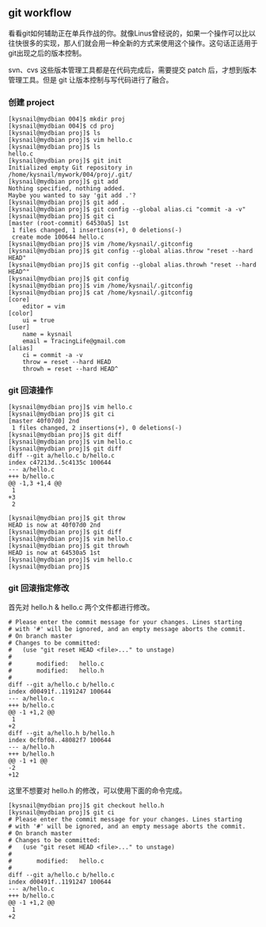 ## git workflow
看看git如何辅助正在单兵作战的你。就像Linus曾经说的，如果一个操作可以比以往快很多的实现，那人们就会用一种全新的方式来使用这个操作。这句话正适用于git出现之后的版本控制。

svn、cvs 这些版本管理工具都是在代码完成后，需要提交 patch 后，才想到版本管理工具。但是 git 让版本控制与写代码进行了融合。

### 创建 project

	[kysnail@mydbian 004]$ mkdir proj
	[kysnail@mydbian 004]$ cd proj
	[kysnail@mydbian proj]$ ls
	[kysnail@mydbian proj]$ vim hello.c
	[kysnail@mydbian proj]$ ls
	hello.c
	[kysnail@mydbian proj]$ git init
	Initialized empty Git repository in /home/kysnail/mywork/004/proj/.git/
	[kysnail@mydbian proj]$ git add 
	Nothing specified, nothing added.
	Maybe you wanted to say 'git add .'?
	[kysnail@mydbian proj]$ git add .
	[kysnail@mydbian proj]$ git config --global alias.ci "commit -a -v"
	[kysnail@mydbian proj]$ git ci
	[master (root-commit) 64530a5] 1st
	 1 files changed, 1 insertions(+), 0 deletions(-)
	 create mode 100644 hello.c
	[kysnail@mydbian proj]$ vim /home/kysnail/.gitconfig 
	[kysnail@mydbian proj]$ git config --global alias.throw "reset --hard HEAD"
	[kysnail@mydbian proj]$ git config --global alias.throwh "reset --hard HEAD^"
	[kysnail@mydbian proj]$ git config 
	[kysnail@mydbian proj]$ vim /home/kysnail/.gitconfig 
	[kysnail@mydbian proj]$ cat /home/kysnail/.gitconfig
	[core]
		editor = vim
	[color]
		ui = true
	[user]
		name = kysnail
		email = TracingLife@gmail.com
	[alias]
		ci = commit -a -v
		throw = reset --hard HEAD
		throwh = reset --hard HEAD^

### git 回滚操作

	[kysnail@mydbian proj]$ vim hello.c 
	[kysnail@mydbian proj]$ git ci
	[master 40f07d0] 2nd
	 1 files changed, 2 insertions(+), 0 deletions(-)
	[kysnail@mydbian proj]$ git diff
	[kysnail@mydbian proj]$ vim hello.c 
	[kysnail@mydbian proj]$ git diff
	diff --git a/hello.c b/hello.c
	index c47213d..5c4135c 100644
	--- a/hello.c
	+++ b/hello.c
	@@ -1,3 +1,4 @@
	 1
	+3
	 2
	 
	[kysnail@mydbian proj]$ git throw
	HEAD is now at 40f07d0 2nd
	[kysnail@mydbian proj]$ git diff
	[kysnail@mydbian proj]$ vim hello.c 
	[kysnail@mydbian proj]$ git throwh
	HEAD is now at 64530a5 1st
	[kysnail@mydbian proj]$ vim hello.c 
	[kysnail@mydbian proj]$ 

### git 回滚指定修改
首先对 hello.h & hello.c 两个文件都进行修改。

	# Please enter the commit message for your changes. Lines starting
	# with '#' will be ignored, and an empty message aborts the commit.
	# On branch master
	# Changes to be committed:
	#   (use "git reset HEAD <file>..." to unstage)
	#
	#       modified:   hello.c
	#       modified:   hello.h
	#
	diff --git a/hello.c b/hello.c
	index d00491f..1191247 100644
	--- a/hello.c
	+++ b/hello.c
	@@ -1 +1,2 @@
	 1
	+2
	diff --git a/hello.h b/hello.h
	index 0cfbf08..48082f7 100644
	--- a/hello.h
	+++ b/hello.h
	@@ -1 +1 @@
	-2
	+12

这里不想要对 hello.h 的修改，可以使用下面的命令完成。

	[kysnail@mydbian proj]$ git checkout hello.h
	[kysnail@mydbian proj]$ git ci
	# Please enter the commit message for your changes. Lines starting
	# with '#' will be ignored, and an empty message aborts the commit.
	# On branch master
	# Changes to be committed:
	#   (use "git reset HEAD <file>..." to unstage)
	#
	#       modified:   hello.c
	#
	diff --git a/hello.c b/hello.c
	index d00491f..1191247 100644
	--- a/hello.c
	+++ b/hello.c
	@@ -1 +1,2 @@
	 1
	+2
